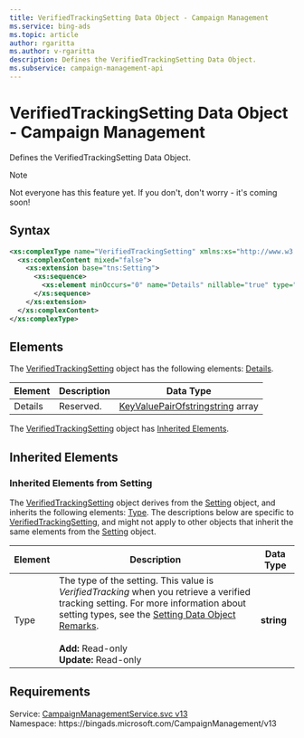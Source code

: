 ```yaml
---
title: VerifiedTrackingSetting Data Object - Campaign Management
ms.service: bing-ads
ms.topic: article
author: rgaritta
ms.author: v-rgaritta
description: Defines the VerifiedTrackingSetting Data Object.
ms.subservice: campaign-management-api
---
```

# VerifiedTrackingSetting Data Object - Campaign Management
Defines the VerifiedTrackingSetting Data Object.

> [!NOTE]
> Not everyone has this feature yet. If you don't, don't worry - it's coming soon!

## Syntax
```xml
<xs:complexType name="VerifiedTrackingSetting" xmlns:xs="http://www.w3.org/2001/XMLSchema">
  <xs:complexContent mixed="false">
    <xs:extension base="tns:Setting">
      <xs:sequence>
        <xs:element minOccurs="0" name="Details" nillable="true" type="q9:ArrayOfArrayOfKeyValuePairOfstringstring" xmlns:q9="http://schemas.datacontract.org/2004/07/System.Collections.Generic" />
      </xs:sequence>
    </xs:extension>
  </xs:complexContent>
</xs:complexType>
```

## <a name="elements"></a>Elements

The [VerifiedTrackingSetting](verifiedtrackingsetting.md) object has the following elements: [Details](#details).

|Element|Description|Data Type|
|-----------|---------------|-------------|
|<a name="details"></a>Details|Reserved.|[KeyValuePairOfstringstring](keyvaluepairofstringstring.md) array|

The [VerifiedTrackingSetting](verifiedtrackingsetting.md) object has [Inherited Elements](#inheritedelements).

## <a name="inheritedelements"></a>Inherited Elements

### <a name="inheritedelementssetting"></a>Inherited Elements from Setting
The [VerifiedTrackingSetting](verifiedtrackingsetting.md) object derives from the [Setting](setting.md) object, and inherits the following elements: [Type](#type). The descriptions below are specific to [VerifiedTrackingSetting](verifiedtrackingsetting.md), and might not apply to other objects that inherit the same elements from the [Setting](setting.md) object.  

|Element|Description|Data Type|
|-----------|---------------|-------------|
|<a name="type"></a>Type|The type of the setting. This value is *VerifiedTracking* when you retrieve a verified tracking setting. For more information about setting types, see the [Setting Data Object Remarks](setting.md#remarks).<br/><br/>**Add:** Read-only<br/>**Update:** Read-only|**string**|

## Requirements
Service: [CampaignManagementService.svc v13](https://campaign.api.bingads.microsoft.com/Api/Advertiser/CampaignManagement/v13/CampaignManagementService.svc)  
Namespace: https\://bingads.microsoft.com/CampaignManagement/v13  

